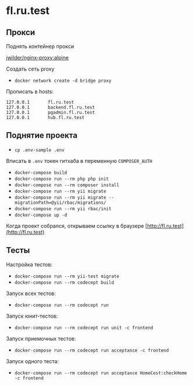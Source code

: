 # fl.ru.test

## Прокси

Поднять контейнер прокси

[jwilder/nginx-proxy:alpine](https://hub.docker.com/r/jwilder/nginx-proxy/)

Создать сеть proxy

* `docker network create -d bridge proxy`

Прописать в hosts: 

```
127.0.0.1       fl.ru.test
127.0.0.1       backend.fl.ru.test
127.0.0.1       pgadmin.fl.ru.test
127.0.0.1       hub.fl.ru.test
```


## Поднятие проекта

* `cp .env-sample .env`

Вписать в `.env` токен гитхаба в переменную `COMPOSER_AUTH` 

* `docker-compose build`
* `docker-compose run --rm php php init`
* `docker-compose run --rm composer install`
* `docker-compose run --rm yii migrate` 
* `docker-compose run --rm yii migrate --migrationPath=@yii/rbac/migrations/` 
* `docker-compose run --rm yii rbac/init` 
* `docker-compose up -d`

Когда проект собрался, открываем ссылку в браузере [http://fl.ru.test](http://fl.ru.test)

## Тесты

Настройка тестов:
* `docker-compose run --rm yii-test migrate`
* `docker-compose run --rm codecept build`

Запуск всех тестов:
* `docker-compose run --rm codecept run`

Запуск юнит-тестов:
* `docker-compose run --rm codecept run unit -c frontend`

Запуск приемочных тестов:
* `docker-compose run --rm codecept run acceptance -c frontend`

Запуск одного теста:
* `docker-compose run --rm codecept run acceptance HomeCest:checkHome -c frontend`